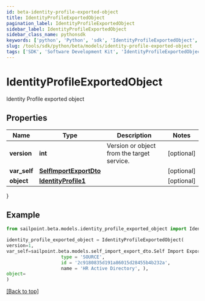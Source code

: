 ```yaml
---
id: beta-identity-profile-exported-object
title: IdentityProfileExportedObject
pagination_label: IdentityProfileExportedObject
sidebar_label: IdentityProfileExportedObject
sidebar_class_name: pythonsdk
keywords: ['python', 'Python', 'sdk', 'IdentityProfileExportedObject', 'BetaIdentityProfileExportedObject'] 
slug: /tools/sdk/python/beta/models/identity-profile-exported-object
tags: ['SDK', 'Software Development Kit', 'IdentityProfileExportedObject', 'BetaIdentityProfileExportedObject']
---
```


# IdentityProfileExportedObject

Identity Profile exported object

## Properties

Name | Type | Description | Notes
------------ | ------------- | ------------- | -------------
**version** | **int** | Version or object from the target service. | [optional] 
**var_self** | [**SelfImportExportDto**](self-import-export-dto) |  | [optional] 
**object** | [**IdentityProfile1**](identity-profile1) |  | [optional] 
}

## Example

```python
from sailpoint.beta.models.identity_profile_exported_object import IdentityProfileExportedObject

identity_profile_exported_object = IdentityProfileExportedObject(
version=1,
var_self=sailpoint.beta.models.self_import_export_dto.Self Import Export Dto(
                    type = 'SOURCE', 
                    id = '2c9180835d191a86015d28455b4b232a', 
                    name = 'HR Active Directory', ),
object=
)

```
[[Back to top]](#) 

